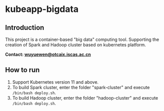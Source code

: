 # kubeapp-bigdata
## Introduction
This project is a container-based "big data" computing tool. Supporting the creation of Spark and Hadoop cluster based on kubernetes platform.

**Contact: wuyuewen@otcaix.iscas.ac.cn**

## How to run
1. Support Kubernetes version 11 and above.
2. To build Spark cluster, enter the folder "spark-cluster" and execute `/bin/bash deploy.sh`.
3. To build Hadoop cluster, enter the folder "hadoop-cluster" and execute `/bin/bash deploy.sh`.
